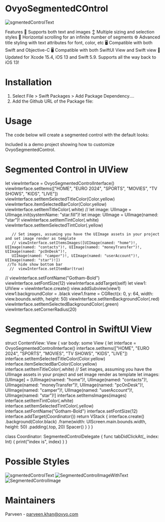 # OvyoSegmentedCOntrol

![sgmentedControlText](https://github.com/parveen-khan-ovyo/OvyoSegmentedControl/assets/135009495/ff8bb9e6-9c36-4b04-a754-f25a7fb0ef15)

Features
📸 Supports both text and images
↕️ Multiple sizing and selection styles
📜 Horizontal scrolling for an infinite number of segments
⚙️ Advanced title styling with text attributes for font, color, etc
🖥 Compatible with both Swift and Objective-C
🖥 Compatible with both SwiftUI View and Swift view
📱 Updated for Xcode 15.4, iOS 13 and Swift 5.9. Supports all the way back to iOS 13!

# Installation
1. Select File > Swift Packages > Add Package Dependency....
2. Add the Github URL of the Package file:

# Usage

The code below will create a segmented control with the default looks:

Included is a demo project showing how to customize OvyoSegmentedControl.

# Segmented Control in UIView

let viewInterface = OvyoSegmentedControlInterface()
        viewInterface.setItems(["HOME", "EURO 2024", "SPORTS", "MOVIES", "TV SHOWS", "KIDS", "LIVE"])
        viewInterface.setItemSelectedTitleColor(Color.yellow)
        viewInterface.itemSelectedBarColor(Color.yellow)
        viewInterface.setItemTitleColor(.white)
       // let image: UIImage = UIImage.init(systemName: "star.fill")!
        let image: UIImage = UIImage(named: "star")!
        viewInterface.setItemTintColor(.white)
        viewInterface.setItemSelectedTintColor(.yellow)
        
       // Set images, assuming you have the UIImage assets in your project and set image render as template
       // viewInterface.setItemsImages([UIImage(named: "home")!, UIImage(named: "contacts")!, UIImage(named: "moneyTransfer")!, UIImage(named: "pcOnDesk")!,
       UIImage(named: "camper")!, UIImage(named: "userAccount")!, UIImage(named: "star")!])
     //To hide show bottom bar
      //  viewInterface.setItemBar(true)
      
   //     viewInterface.setFontName("Gotham-Bold")
        viewInterface.setFontSize(12)
        viewInterface.addTarget(self)
        let view1: UIView = viewInterface.create()
        view.addSubview(view1)
        view1.backgroundColor = .black
        view1.frame = CGRect(x: 0, y: 64, width: view.bounds.width, height: 50)
        viewInterface.setItemBackgroundColor(.red)
        viewInterface.setItemSelectedBackgroundColor(.green)
        viewInterface.setCornerRadius(20)
        

# Segmented Control in SwiftUI View

struct ContentView: View {
    var body: some View {
        let interface = OvyoSegmentedControlInterface()
        interface.setItems(["HOME", "EURO 2024", "SPORTS", "MOVIES", "TV SHOWS", "KIDS", "LIVE"])
        interface.setItemSelectedTitleColor(Color.yellow)
        interface.itemSelectedBarColor(Color.yellow)
        interface.setItemTitleColor(.white)
        // Set images, assuming you have the UIImage assets in your project and set image render as template
        let images: [UIImage] = [UIImage(named: "home")!, UIImage(named: "contacts")!, UIImage(named: "moneyTransfer")!, UIImage(named: "pcOnDesk")!, UIImage(named: "camper")!, UIImage(named: "userAccount")!, UIImage(named: "star")!]
        interface.setItemsImages(images)
        interface.setItemTintColor(.white)
        interface.setItemSelectedTintColor(.yellow)
        interface.setFontName("Gotham-Bold")
        interface.setFontSize(12)
        interface.addTarget(Coordinator())
        return VStack { interface.create()
                .background(Color.black)
                .frame(width: UIScreen.main.bounds.width, height: 50)
                .padding(.top, 20)
            Spacer()
        }
    }
}

class Coordinator: SegmentedControlDelegate {
    func tabDidClickAt(_ index: Int) {
        print("index is", index)
    }
}

# Possible Styles

![sgmentedControlText](https://github.com/parveen-khan-ovyo/OvyoSegmentedControl/assets/135009495/ff8bb9e6-9c36-4b04-a754-f25a7fb0ef15)
![SegmentedControlImageWithText](https://github.com/parveen-khan-ovyo/OvyoSegmentedControl/assets/135009495/5c5b3e84-39ff-4b64-80e0-5ca7c8f95743)
![SegmentedControlImage](https://github.com/parveen-khan-ovyo/OvyoSegmentedControl/assets/135009495/11596192-3bc7-4934-950e-2a74588c7ab4)

# Maintainers
Parveen - parveen.khan@ovyo.com



